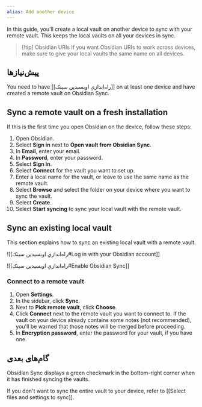 ```yaml
---
alias: Add another device
---
```


In this guide, you'll create a local vault on another device to sync with your remote vault. This keeps the local vaults on all your devices in sync.

> [!tip] Obsidian URIs
> If you want Obsidian URIs to work across devices, make sure to give your local vaults the same name on all devices.

## پیش‌نیازها

You need to have [[راه‌اندازیِ اوبسیدین سینک]] on at least one device and have created a remote vault on Obsidian Sync.

## Sync a remote vault on a fresh installation

If this is the first time you open Obsidian on the device, follow these steps:

1. Open Obsidian.
2. Select **Sign in** next to **Open vault from Obsidian Sync**.
3. In **Email**, enter your email.
4. In **Password**, enter your password.
5. Select **Sign in**.
6. Select **Connect** for the vault you want to set up.
7. Enter a local name for the vault, or leave to use the same name as the remote vault.
8. Select **Browse** and select the folder on your device where you want to sync the vault.
9. Select **Create**.
10. Select **Start syncing** to sync your local vault with the remote vault.

## Sync an existing local vault

This section explains how to sync an existing local vault with a remote vault.

![[راه‌اندازیِ اوبسیدین سینک#Log in with your Obsidian account]]

![[راه‌اندازیِ اوبسیدین سینک#Enable Obsidian Sync]]

### Connect to a remote vault

1. Open **Settings**.
2. In the sidebar, click **Sync**.
3. Next to **Pick remote vault**, click **Choose**.
4. Click **Connect** next to the remote vault you want to connect to. If the vault on your device already contains some notes (not recommended), you'll be warned that those notes will be merged before proceeding.
5. In **Encryption password**, enter the password for your vault, if you have one.

## گام‌های بعدی

Obsidian Sync displays a green checkmark in the bottom-right corner when it has finished syncing the vaults.

If you don't want to sync the entire vault to your device, refer to [[Select files and settings to sync]].
